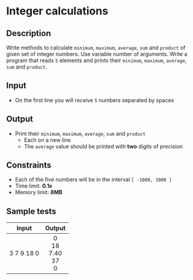 # Integer calculations

## Description
Write methods to calculate `minimum`, `maximum`, `average`, `sum` and `product` of given set of integer numbers.
Use variable number of arguments.
Write a program that reads `5` elements and prints their `minimum`, `maximum`, `average`, `sum` and `product`.

## Input
- On the first line you will receive `5` numbers separated by spaces

## Output
- Print their `minimum`, `maximum`, `average`, `sum` and `product`
  - Each on a new line
  - The `average` value should be printed with **two** digits of precision

## Constraints
- Each of the five numbers will be in the interval `[ -1000, 1000 ]`
- Time limit: **0.1s**
- Memory limit: **8MB**

## Sample tests

| Input  | Output |
|:------:|:------:|
| 3 7 9 18 0 | 0<br>18<br>7.40<br>37<br>0 |

